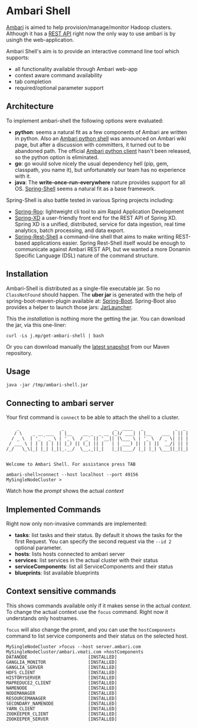 # Ambari Shell

[Ambari](http://ambari.apache.org/) is aimed to help provision/manage/monitor Hadoop clusters.
Although it has a [REST API](https://github.com/apache/ambari/blob/trunk/ambari-server/docs/api/v1/index.md)
right now the only way to use ambari is by usingh the web-application.

Ambari Shell's aim is to provide an interactive command line tool which supports:

- all functionality available through Ambari web-app
- context aware command availability
- tab completion
- required/optional parameter support

## Architecture

To implement ambari-shell the following options were evaluated:

- **python**: seems a natural fit as a few components of Ambari are written in python. Also
  an [Ambari python shell](https://cwiki.apache.org/confluence/display/AMBARI/Ambari+python+Shell)
  was announced on Ambari wiki page, but after a discussion with committers, it turned out
  to be abandoned path. The official [Ambari python client](https://cwiki.apache.org/confluence/display/AMBARI/Ambari+python+Client)
  hasn't been released, so the python option is eliminated.
- **go**: go would solve nicely the usual dependency hell (pip, gem, classpath, you name it), but unfortunately our
  team has no experience with it.
- **java**: The **write-once-run-everywhere** nature provides support for all OS. [Spring-Shell](http://docs.spring.io/spring-shell/docs/1.0.x/reference/htmlsingle/#preface)
  seems a natural fit as a base framework.

Spring-Shell is also battle tested in various Spring projects including:
- [Spring-Roo](http://projects.spring.io/spring-roo/): lightweight cli tool to aim Rapid Application Development
- [Spring-XD](http://docs.spring.io/spring-xd/docs/1.0.0.BUILD-SNAPSHOT/reference/html) a user-friendly
  front end for the REST API of Spring XD. Spring XD is a unified, distributed,
  service for data ingestion, real time analytics, batch processing, and data export.
- [Spring-Rest-Shell](https://github.com/spring-projects/rest-shell) a command-line shell that aims to make writing REST-based applications easier.
  Spring Rest-Shell itself would be enough to communicate against Ambari REST API, but we wanted a more
  Donamin Specific Language (DSL) nature of the command structure.

## Installation

Ambari-Shell is distributed as a single-file executable jar. So no `ClassNotFound` should happen. The  **uber jar**
is generated with the help of spring-boot-maven-plugin available at: [Spring-Boot](http://docs.spring.io/spring-boot/docs/1.0.1.RELEASE/reference/htmlsingle/#executable-jar).
Spring-Boot also provides a helper to launch those jars: [JarLauncher](http://docs.spring.io/spring-boot/docs/1.0.1.RELEASE/reference/htmlsingle/#executable-jar-launching).

This the *installation* is nothing more the getting the jar. You can download the jar, via this one-liner:
```
curl -Ls j.mp/get-ambari-shell | bash
```

Or you can download manually the [latest snapshot](http://maven.sequenceiq.com/snapshots/com/sequenceiq/ambari/ambari-shell/1.0-SNAPSHOT/ambari-shell-1.0-20140415.075312-5.jar) from our Maven repository.

## Usage

```
java -jar /tmp/ambari-shell.jar
```

## Connecting to ambari server

Your first command is `connect` to be able to attach the shell to a cluster.
```
    _                _                   _  ____   _            _  _
   / \    _ __ ___  | |__    __ _  _ __ (_)/ ___| | |__    ___ | || |
  / _ \  | '_ ` _ \ | '_ \  / _` || '__|| |\___ \ | '_ \  / _ \| || |
 / ___ \ | | | | | || |_) || (_| || |   | | ___) || | | ||  __/| || |
/_/   \_\|_| |_| |_||_.__/  \__,_||_|   |_||____/ |_| |_| \___||_||_|


Welcome to Ambari Shell. For assistance press TAB

ambari-shell>connect --host localhost --port 49156
MySingleNodeCluster >
```

Watch how the *prompt* shows the actual *context*

## Implemented Commands

Right now only non-invasive commands are implemented:
- **tasks**: list tasks and their status. By default it shows the tasks for the
  first Request. You can specify the second request via the `--id 2` optional parameter.
- **hosts**: lists hosts connected to ambari server
- **services**: list services in the actual cluster with their status
- **serviceComponents**: list all ServiceComponents and their status
- **blueprints**: list available blueprints

## Context sensitive commands

This shows commands available only if it makes sense in the actual *context*.
To change the actual context use the `focus` command. Right now it understands
only hostnames.

`focus` will also change the promt, and you can use the `hostComponents` command
to list service components and their status on the selected host.

```
MySingleNodeCluster >focus --host server.ambari.com
MySingleNodeCluster/ambari.vmati.com >hostComponents
DATANODE                       [INSTALLED]
GANGLIA_MONITOR                [INSTALLED]
GANGLIA_SERVER                 [INSTALLED]
HDFS_CLIENT                    [INSTALLED]
HISTORYSERVER                  [INSTALLED]
MAPREDUCE2_CLIENT              [INSTALLED]
NAMENODE                       [INSTALLED]
NODEMANAGER                    [INSTALLED]
RESOURCEMANAGER                [INSTALLED]
SECONDARY_NAMENODE             [INSTALLED]
YARN_CLIENT                    [INSTALLED]
ZOOKEEPER_CLIENT               [INSTALLED]
ZOOKEEPER_SERVER               [INSTALLED]
```
